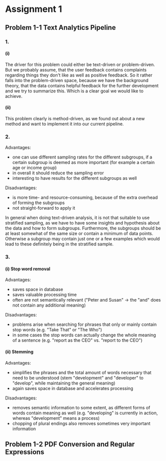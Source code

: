 # Assignment 1

## Problem 1-1 Text Analytics Pipeline

### 1.

#### (i)

The driver for this problem could either be text-driven or problem-driven. But we probably assume, that the user feedback contains complaints regarding things they don't like as well as positive feedback. So it rather falls into the problem-driven space, because we have the background theory, that the data contains helpful feedback for the further development and we try to summarize this. Which is a clear goal we would like to achieve.

#### (ii)

This problem clearly is method-driven, as we found out about a new method and want to implement it into our current pipeline.

### 2.

Advantages:
- one can use different sampling rates for the different subgroups, if a certain subgroup is deemed as more important (for example a certain age or income group)
- in overall it should reduce the sampling error
- interesting to have results for the different subgroups as well

Disadvantages:
- is more time- and resource-consuming, because of the extra overhead of forming the subgroups
- not straight-forward to apply it

In general when doing text-driven analysis, it is not that suitable to use stratified sampling, as we have to have some insights and hypothesis about the data and how to form subgroups. Furthermore, the subgroups should be at least somewhat of the same size or contain a minimum of data points. Otherwise a subgroup may contain just one or a few examples which would lead to these definitely being in the stratified sample.

### 3. 

#### (i) Stop word removal

Advantages:
- saves space in database
- saves valuable processing time
- often are not semantically relevant ("Peter and Susan" -> the "and" does not contain any additional meaning)

Disadvantages:
- problems arise when searching for phrases that only or mainly contain stop words (e.g. "Take That" or "The Who")
- in some cases the stop words can actually change the whole meaning of a sentence (e.g. "report as the CEO" vs. "report to the CEO")

#### (ii) Stemming

Advantages:
- simplifies the phrases and the total amount of words necessary that need to be understood (stem "development" and "developer" to "develop", while maintaining the general meaning)
- again saves space in database and accelerates processing

Disadvantages:
- removes semantic information to some extent, as different forms of words contain meaning as well (e.g. "developing" is currently in action, whereas "development" means a process)
- chopping of plural endings also removes sometimes very important information

## Problem 1-2 PDF Conversion and Regular Expressions
